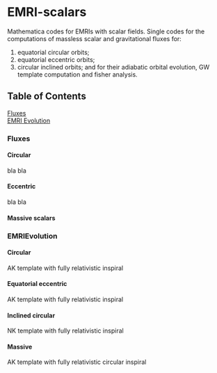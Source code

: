 # EMRI-scalars 
Mathematica codes for EMRIs with scalar fields. Single codes for the computations of massless scalar and gravitational fluxes for:  
1) equatorial circular orbits;
2) equatorial eccentric orbits;
3) circular inclined orbits;
and for their adiabatic orbital evolution, GW template computation and fisher analysis.  
   

## Table of Contents  
[Fluxes](#Fluxes)  
[EMRI Evolution](#EMRIEvolution)

### Fluxes
 
#### Circular
bla bla 

#### Eccentric
bla bla 

#### Massive scalars 


### EMRIEvolution 

#### Circular
AK template with fully relativistic inspiral 

#### Equatorial eccentric
AK template with fully relativistic inspiral

#### Inclined circular
NK template with fully relativistic inspiral

#### Massive
AK template with fully relativistic circular inspiral 
